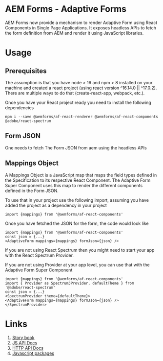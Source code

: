 # AEM Forms - Adaptive Forms

AEM Forms now provide a mechanism to render Adaptive Form using React Components in Single Page Applications. It exposes headless APIs to fetch the 
form definition from AEM and render it using JavaScript libraries.

# Usage

## Prerequisites
The assumption is that you have node > 16 and npm > 8 installed on your machine and created a react project (using react version ^16.14.0 || ^17.0.2). There are multiple ways to do that (create-react-app, webpack, etc.).

Once you have your React project ready you need to install the following dependencies

```
npm i --save @aemforms/af-react-renderer @aemforms/af-react-components @adobe/react-spectrum
```

## Form JSON
One needs to fetch The Form JSON from aem using the headless APIs

## Mappings Object

A Mappings Object is a JavaScript map that maps the field types defined in the Specification to its respective React Component. The Adaptive Form Super Component uses this map to render the different components defined in the Form JSON.

To use that in your project use the following import, assuming you have added the project as a dependency in your project

```
import {mappings} from '@aemforms/af-react-components'
```

Once you have fetched the JSON for the form, the code would look like

```
import {mappings} from '@aemforms/af-react-components'
const json = {...}
<AdaptiveForm mappings={mappings} formJson={json} />
```

If you are not using React Spectrum then you might need to start your app with the React Spectrum Provider.

If you are not using Provider at your app level, you can use that with the Adaptive Form Super Component

```
import {mappings} from '@aemforms/af-react-components'
import { Provider as Spectrum3Provider, defaultTheme } from '@adobe/react-spectrum'
const json = {...}
<SpectrumProvider theme={defaultTheme}>
<AdaptiveForm mappings={mappings} formJson={json} />
</SpectrumProvider>
```
# Links
1. [Story book](https://opensource.adobe.com/aem-forms-af-runtime/storybook)
2. [JS API Docs](https://opensource.adobe.com/aem-forms-af-runtime/jsdocs)
3. [HTTP API Docs](https://opensource.adobe.com/aem-forms-af-runtime/api)
4. [Javascript packages](https://www.npmjs.com/org/aemforms)